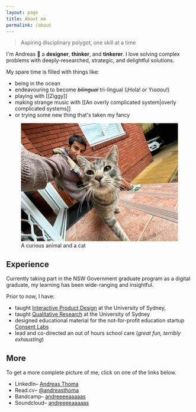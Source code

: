 ```yaml
---
layout: page
title: About me
permalink: /about
---
```

> Aspiring disciplinary polygot, one skill at a time

I'm Andreas 👋 a **designer**, **thinker**, and **tinkerer**. I love solving complex problems with deeply-researched, strategic, and delightful solutions. 

My spare time is filled with things like:
- being in the ocean
- endeavouring to become *~~bilingual~~* tri-lingual (¡Hola! or Υιασου!)
- playing with [[Ziggy]]
- making strange music with [[An overly complicated system|overly complicated systems]]
- or trying some new thing that's taken my fancy

<figure class="wide animate-up">
  <img src ="assets/me.png" alt="Me">
  <figcaption>A curious animal and a cat</figcaption>
</figure>

## Experience
Currently taking part in the NSW Government graduate program as a digital graduate, my learning has been wide-ranging and insightful.

Prior to now, I have:
- taught [Interactive Product Design](https://www.sydney.edu.au/units/DECO3200) at the University of Sydney,
- taught [Qualitative Research](https://www.sydney.edu.au/units/DECO2019) at the University of Sydney
- designed educational material for the not-for-profit education startup [Consent Labs](https://www.consentlabs.org.au/)
- lead and co-directed an out of hours school care (*great fun, terribly exhausting*)

## More
To get a more complete picture of me, click on one of the links below.

<ul>
    <li>LinkedIn– <a href="https://www.linkedin.com/in/andreas-thoma-7636a4136/">Andreas Thoma</a></li>
    <li>Read.cv– <a href="https://read.cv/andreasthoma">@andreasthoma</a></li>
    <li>Bandcamp– <a href="https://andreeeeaaaaas.bandcamp.com/">andreeeeaaaaas</a></li>
    <li>Soundcloud– <a href="https://soundcloud.com/andreeeeaaaaas">andreeeeaaaaas</a></li>
</ul>
